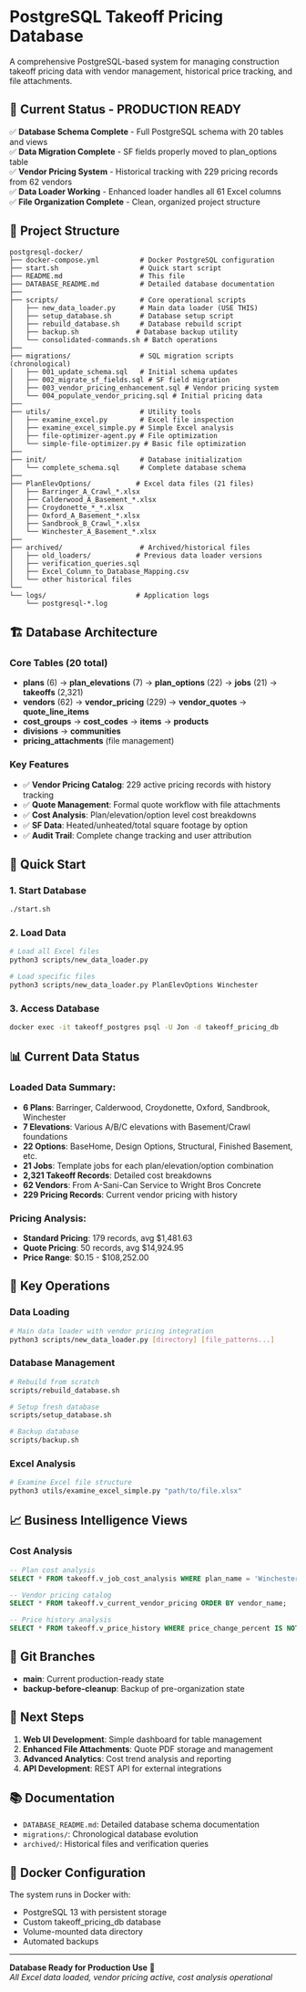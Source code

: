 # PostgreSQL Takeoff Pricing Database

A comprehensive PostgreSQL-based system for managing construction takeoff pricing data with vendor management, historical price tracking, and file attachments.

## 🚀 Current Status - PRODUCTION READY

✅ **Database Schema Complete** - Full PostgreSQL schema with 20 tables and views  
✅ **Data Migration Complete** - SF fields properly moved to plan_options table  
✅ **Vendor Pricing System** - Historical tracking with 229 pricing records from 62 vendors  
✅ **Data Loader Working** - Enhanced loader handles all 61 Excel columns  
✅ **File Organization Complete** - Clean, organized project structure  

## 📁 Project Structure

```
postgresql-docker/
├── docker-compose.yml          # Docker PostgreSQL configuration
├── start.sh                    # Quick start script
├── README.md                   # This file
├── DATABASE_README.md          # Detailed database documentation
├── 
├── scripts/                    # Core operational scripts
│   ├── new_data_loader.py      # Main data loader (USE THIS)
│   ├── setup_database.sh       # Database setup script
│   ├── rebuild_database.sh     # Database rebuild script
│   ├── backup.sh              # Database backup utility
│   └── consolidated-commands.sh # Batch operations
├── 
├── migrations/                 # SQL migration scripts (chronological)
│   ├── 001_update_schema.sql   # Initial schema updates
│   ├── 002_migrate_sf_fields.sql # SF field migration
│   ├── 003_vendor_pricing_enhancement.sql # Vendor pricing system
│   └── 004_populate_vendor_pricing.sql # Initial pricing data
├── 
├── utils/                      # Utility tools
│   ├── examine_excel.py        # Excel file inspection
│   ├── examine_excel_simple.py # Simple Excel analysis
│   ├── file-optimizer-agent.py # File optimization
│   └── simple-file-optimizer.py # Basic file optimization
├── 
├── init/                       # Database initialization
│   └── complete_schema.sql     # Complete database schema
├── 
├── PlanElevOptions/           # Excel data files (21 files)
│   ├── Barringer_A_Crawl_*.xlsx
│   ├── Calderwood_A_Basement_*.xlsx
│   ├── Croydonette_*_*.xlsx
│   ├── Oxford_A_Basement_*.xlsx
│   ├── Sandbrook_B_Crawl_*.xlsx
│   └── Winchester_A_Basement_*.xlsx
├── 
├── archived/                   # Archived/historical files
│   ├── old_loaders/           # Previous data loader versions
│   ├── verification_queries.sql
│   ├── Excel_Column_to_Database_Mapping.csv
│   └── other historical files
└── 
└── logs/                      # Application logs
    └── postgresql-*.log
```

## 🏗️ Database Architecture

### Core Tables (20 total)
- **plans** (6) → **plan_elevations** (7) → **plan_options** (22) → **jobs** (21) → **takeoffs** (2,321)
- **vendors** (62) → **vendor_pricing** (229) → **vendor_quotes** → **quote_line_items**
- **cost_groups** → **cost_codes** → **items** → **products**
- **divisions** → **communities**
- **pricing_attachments** (file management)

### Key Features
- ✅ **Vendor Pricing Catalog**: 229 active pricing records with history tracking
- ✅ **Quote Management**: Formal quote workflow with file attachments
- ✅ **Cost Analysis**: Plan/elevation/option level cost breakdowns
- ✅ **SF Data**: Heated/unheated/total square footage by option
- ✅ **Audit Trail**: Complete change tracking and user attribution

## 🚀 Quick Start

### 1. Start Database
```bash
./start.sh
```

### 2. Load Data
```bash
# Load all Excel files
python3 scripts/new_data_loader.py

# Load specific files
python3 scripts/new_data_loader.py PlanElevOptions Winchester
```

### 3. Access Database
```bash
docker exec -it takeoff_postgres psql -U Jon -d takeoff_pricing_db
```

## 📊 Current Data Status

### Loaded Data Summary:
- **6 Plans**: Barringer, Calderwood, Croydonette, Oxford, Sandbrook, Winchester
- **7 Elevations**: Various A/B/C elevations with Basement/Crawl foundations
- **22 Options**: BaseHome, Design Options, Structural, Finished Basement, etc.
- **21 Jobs**: Template jobs for each plan/elevation/option combination
- **2,321 Takeoff Records**: Detailed cost breakdowns
- **62 Vendors**: From A-Sani-Can Service to Wright Bros Concrete
- **229 Pricing Records**: Current vendor pricing with history

### Pricing Analysis:
- **Standard Pricing**: 179 records, avg $1,481.63
- **Quote Pricing**: 50 records, avg $14,924.95
- **Price Range**: $0.15 - $108,252.00

## 🔧 Key Operations

### Data Loading
```bash
# Main data loader with vendor pricing integration
python3 scripts/new_data_loader.py [directory] [file_patterns...]
```

### Database Management
```bash
# Rebuild from scratch
scripts/rebuild_database.sh

# Setup fresh database
scripts/setup_database.sh

# Backup database
scripts/backup.sh
```

### Excel Analysis
```bash
# Examine Excel file structure
python3 utils/examine_excel_simple.py "path/to/file.xlsx"
```

## 📈 Business Intelligence Views

### Cost Analysis
```sql
-- Plan cost analysis
SELECT * FROM takeoff.v_job_cost_analysis WHERE plan_name = 'Winchester';

-- Vendor pricing catalog
SELECT * FROM takeoff.v_current_vendor_pricing ORDER BY vendor_name;

-- Price history analysis
SELECT * FROM takeoff.v_price_history WHERE price_change_percent IS NOT NULL;
```

## 🔄 Git Branches

- **main**: Current production-ready state
- **backup-before-cleanup**: Backup of pre-organization state

## 📝 Next Steps

1. **Web UI Development**: Simple dashboard for table management
2. **Enhanced File Attachments**: Quote PDF storage and management
3. **Advanced Analytics**: Cost trend analysis and reporting
4. **API Development**: REST API for external integrations

## 📚 Documentation

- `DATABASE_README.md`: Detailed database schema documentation
- `migrations/`: Chronological database evolution
- `archived/`: Historical files and verification queries

## 🐳 Docker Configuration

The system runs in Docker with:
- PostgreSQL 13 with persistent storage
- Custom takeoff_pricing_db database
- Volume-mounted data directory
- Automated backups

---

**Database Ready for Production Use** 🎯  
*All Excel data loaded, vendor pricing active, cost analysis operational*
